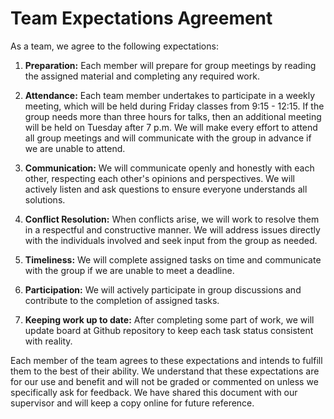 # Team Expectations Agreement

As a team, we agree to the following expectations:

1. **Preparation:** Each member will prepare for group meetings by reading the assigned material and completing any required work.

2. **Attendance:** Each team member undertakes to participate in a weekly meeting, which will be held during Friday classes from 9:15 - 12:15. If the group needs more than three hours for talks, then an additional meeting will be held on Tuesday after 7 p.m. We will make every effort to attend all group meetings and will communicate with the group in advance if we are unable to attend.

3. **Communication:** We will communicate openly and honestly with each other, respecting each other's opinions and perspectives. We will actively listen and ask questions to ensure everyone understands all solutions.

4. **Conflict Resolution:** When conflicts arise, we will work to resolve them in a respectful and constructive manner. We will address issues directly with the individuals involved and seek input from the group as needed.

5. **Timeliness:** We will complete assigned tasks on time and communicate with the group if we are unable to meet a deadline.

6. **Participation:** We will actively participate in group discussions and contribute to the completion of assigned tasks.

7. **Keeping work up to date:** After completing some part of work, we will update board at Github repository to keep each task status consistent with reality.

Each member of the team agrees to these expectations and intends to fulfill them to the best of their ability. We understand that these expectations are for our use and benefit and will not be graded or commented on unless we specifically ask for feedback. We have shared this document with our supervisor and will keep a copy online for future reference.
